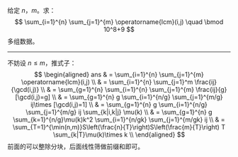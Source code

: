 给定 $n$，$m$。求：
$$
\sum_{i=1}^{n} \sum_{j=1}^{m} \operatorname{lcm}(i,j) \quad \bmod 10^8+9
$$
多组数据。

---

不妨设 $n\le m$，推式子：
$$
\begin{aligned}
ans & = \sum_{i=1}^{n} \sum_{j=1}^{m} \operatorname{lcm}(i,j) \\
	& = \sum_{i=1}^{n} \sum_{j=1}^m \frac{ij}{\gcd(i,j)} \\
	& = \sum_{g=1}^{n} \sum_{i=1}^{n} \sum_{j=1}^{m} \frac{ij}{g}[\gcd(i,j)=g] \\
	& = \sum_{g=1}^{n} g \sum_{i=1}^{n/g} \sum_{j=1}^{m/g} ij\times [\gcd(i,j)=1] \\
	& = \sum_{g=1}^{n} g \sum_{i=1}^{n/g} \sum_{j=1}^{m/g} ij \sum_{k|i,k|j} \mu(k) \\
	& = \sum_{g=1}^{n} g \sum_{k=1}^{n/g}\mu(k)k^2 \sum_{i=1}^{n/gk} \sum_{j=1}^{m/gk} ij \\
	& = \sum_{T=1}^{\min(n,m)}S\left(\frac{n}{T}\right)S\left(\frac{m}{T}\right) T \sum_{k|T}\mu(k)\times k \\
\end{aligned}
$$
前面的可以整除分块，后面线性筛做前缀和即可。

